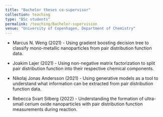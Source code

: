 ```yaml
---
title: "Bachelor theses co-supervisor"
collection: teaching
type: "BSc students"
permalink: /teaching/Bachelor-supervision
venue: "University of Copenhagen, Department of Chemistry"
---
```


* Marcus N. Weng (2021) - Using gradient boosting decision tree to classify mono-metallic nanoparticles from pair distribution function data. 

* Joakim Lajer (2021) - Using non-negative matrix factorization to split pair distribution function into their respective chemical components. 

* Nikolaj Jonas Andersson (2021) - Using generative models as a tool to understand what information can be extracted from pair distribution function data. 

* Rebecca Svart Silberg (2022) - Understanding the formation of ultra-small cerium oxide nanoparticles with pair distribution function measurements during reaction. 
